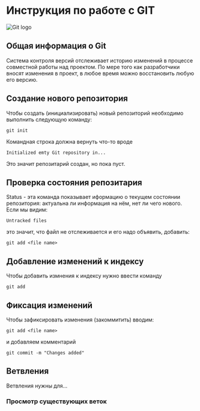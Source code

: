 # **Инструкция по работе с GIT**

![Git logo](git.jpg)

## Общая информация о Git

Система контроля версий отслеживает историю изменений в процессе совместной работы над проектом. По мере того как разработчики вносят изменения в проект, в любое время можно восстановить любую его версию.

## Создание нового репозитория 

Чтобы создать (инициализировать) новый репозиторий необходимо выполнить следующую команду:

    git init
Командная строка должна вернуть что-то вроде

    Initialized emty Git repository in...

Это значит репозитарий создан, но пока пуст.


## Проверка состояния репозитария

Status - эта команда показывает иформацию о текущем состоянии репозитория: актуальна ли информация на нём, нет ли чего нового. Если мы видим:

    Untracked files

это значит, что файл не отслеживается и его надо объявить, добавить:

    git add <file name>


## Добавление изменений к индексу

Чтобы добавить измнения к индексу нужно ввести команду

    git add

## Фиксация изменений

Чтобы зафиксировать изменения (закоммитить) вводим:

    git add <file name>

и добавляем комментарий

    git commit -m "Changes added"

## Ветвления

Ветвления нужны для...

### Просмотр существующих веток
